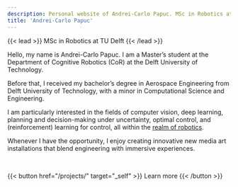 ```yaml
---
description: Personal website of Andrei-Carlo Papuc. MSc in Robotics at TU Delft
title: 'Andrei-Carlo Papuc'
---
```


{{< lead >}}
MSc in Robotics at TU Delft
{{< /lead >}}

Hello, my name is Andrei-Carlo Papuc. I am a Master’s student at the Department of Cognitive Robotics (CoR) at the Delft University of Technology.

Before that, I received my bachelor’s degree in Aerospace Engineering from Delft University of Technology, with a minor in Computational Science and Engineering. 

I am particularly interested in the fields of computer vision, deep learning, planning and decision-making under uncertainty, optimal control, and (reinforcement) learning for control, all within the [realm of robotics](/projects).

Whenever I have the opportunity, I enjoy creating innovative new media art installations that blend engineering with immersive experiences.

<br>

{{< button href="/projects/" target="_self" >}}
Learn more
{{< /button >}}